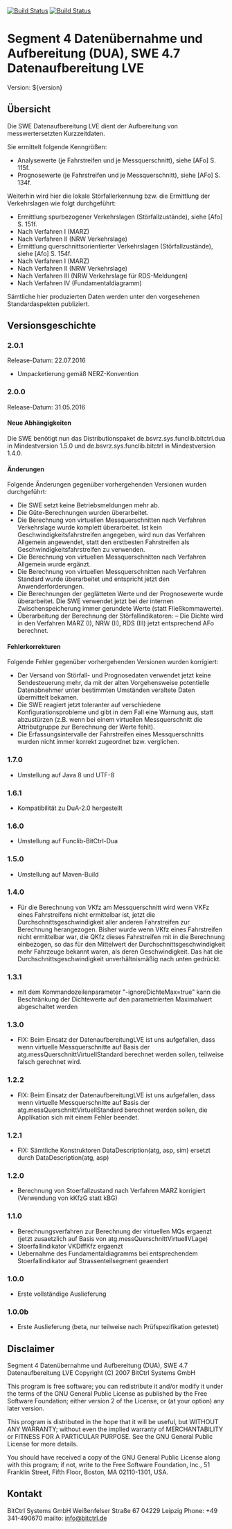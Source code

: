 [![Build Status](https://travis-ci.org/bitctrl/de.bsvrz.dua.dalve.svg?branch=develop)](https://travis-ci.org/bitctrl/de.bsvrz.dua.dalve)
[![Build Status](https://api.bintray.com/packages/bitctrl/maven/de.bsvrz.dua.dalve/images/download.svg)](https://bintray.com/bitctrl/maven/de.bsvrz.dua.dalve)

# Segment 4 Datenübernahme und Aufbereitung (DUA), SWE 4.7 Datenaufbereitung LVE

Version: ${version}

## Übersicht

Die SWE Datenaufbereitung LVE dient der Aufbereitung von messwertersetzten Kurzzeitdaten.

Sie ermittelt folgende Kenngrößen:

  - Analysewerte (je Fahrstreifen und je Messquerschnitt), siehe [AFo] S. 115f.
  - Prognosewerte (je Fahrstreifen und je Messquerschnitt), siehe [AFo] S. 134f.

Weiterhin wird hier die lokale Störfallerkennung bzw. die Ermittlung der Verkehrslagen wie folgt
durchgeführt:

  - Ermittlung spurbezogener Verkehrslagen (Störfallzustände), siehe [Afo] S. 151f.
  - Nach Verfahren I (MARZ)
  - Nach Verfahren II (NRW Verkehrslage)
  - Ermittlung querschnittsorientierter Verkehrslagen (Störfallzustände), siehe [Afo] S. 154f.
  - Nach Verfahren I (MARZ)
  - Nach Verfahren II (NRW Verkehrslage)
  - Nach Verfahren III (NRW Verkehrslage für RDS-Meldungen)
  - Nach Verfahren IV (Fundamentaldiagramm)

Sämtliche hier produzierten Daten werden unter den vorgesehenen Standardaspekten publiziert.

## Versionsgeschichte

### 2.0.1

Release-Datum: 22.07.2016

- Umpacketierung gemäß NERZ-Konvention

### 2.0.0

Release-Datum: 31.05.2016

#### Neue Abhängigkeiten

Die SWE benötigt nun das Distributionspaket de.bsvrz.sys.funclib.bitctrl.dua in
Mindestversion 1.5.0 und de.bsvrz.sys.funclib.bitctrl in Mindestversion 1.4.0.

#### Änderungen

Folgende Änderungen gegenüber vorhergehenden Versionen wurden durchgeführt:

- Die SWE setzt keine Betriebsmeldungen mehr ab.
- Die Güte-Berechnungen wurden überarbeitet.
- Die Berechnung von virtuellen Messquerschnitten nach Verfahren Verkehrslage
  wurde komplett überarbeitet. Ist kein Geschwindigkeitsfahrstreifen angegeben,
  wird nun das Verfahren Allgemein angewendet, statt den erstbesten Fahrstreifen
  als Geschwindigkeitsfahrstreifen zu verwenden.
- Die Berechnung von virtuellen Messquerschnitten nach Verfahren Allgemein wurde
  ergänzt.
- Die Berechnung von virtuellen Messquerschnitten nach Verfahren Standard wurde
  überarbeitet und entspricht jetzt den Anwenderforderungen.
- Die Berechnungen der geglätteten Werte und der Prognosewerte wurde überarbeitet.
  Die SWE verwendet jetzt bei der internen Zwischenspeicherung immer gerundete
  Werte (statt Fließkommawerte).
- Überarbeitung der Berechnung der Störfallindikatoren:
   – Die Dichte wird in den Verfahren MARZ (I), NRW (II), RDS (III) jetzt
     entsprechend AFo berechnet.

#### Fehlerkorrekturen

Folgende Fehler gegenüber vorhergehenden Versionen wurden korrigiert:

- Der Versand von Störfall- und Prognosedaten verwendet jetzt keine Sendesteuerung
  mehr, da mit der alten Vorgehensweise potentielle Datenabnehmer unter bestimmten
  Umständen veraltete Daten übermittelt bekamen.
- Die SWE reagiert jetzt toleranter auf verschiedene Konfigurationsprobleme und
  gibt in dem Fall eine Warnung aus, statt abzustürzen (z.B. wenn bei einem virtuellen
  Messquerschnitt die Attributgruppe zur Berechnung der Werte fehlt).
- Die Erfassungsintervalle der Fahrstreifen eines Messquerschnitts wurden nicht immer
  korrekt zugeordnet bzw. verglichen.

### 1.7.0

- Umstellung auf Java 8 und UTF-8

### 1.6.1

- Kompatibilität zu DuA-2.0 hergestellt

### 1.6.0

- Umstellung auf Funclib-BitCtrl-Dua

### 1.5.0

- Umstellung auf Maven-Build

### 1.4.0

  - Für die Berechnung von VKfz am Messquerschnitt wird wenn VKFz eines Fahrstreifens nicht
    ermittelbar ist, jetzt die Durchschnittsgeschwindigkeit aller anderen Fahrstreifen zur
    Berechnung herangezogen. Bisher wurde wenn VKfz eines Fahrstreifen nicht ermittelbar war,    die
    QKfz dieses Fahrstreifen mit in die Berechnung einbezogen, so das für den Mittelwert der
    Durchschnittsgeschwindigkeit mehr Fahrzeuge bekannt waren, als deren Geschwindigkeit. Das hat
    die Durchschnittsgeschwindigkeit unverhältnismäßig nach unten gedrückt.

### 1.3.1

  - mit dem Kommandozeilenparameter "-ignoreDichteMax=true" kann die Beschränkung der Dichtewerte
    auf den parametrierten Maximalwert abgeschaltet werden

### 1.3.0

  - FIX: Beim Einsatz der DatenaufbereitungLVE ist uns aufgefallen, dass wenn virtuelle
    Messquerschnitte auf Basis der atg.messQuerschnittVirtuellStandard berechnet werden sollen,
    teilweise falsch gerechnet wird.

### 1.2.2

  - FIX: Beim Einsatz der DatenaufbereitungLVE ist uns aufgefallen, dass wenn virtuelle
    Messquerschnitte auf Basis der atg.messQuerschnittVirtuellStandard berechnet werden sollen, die
    Applikation sich mit einem Fehler beendet.

### 1.2.1

  - FIX: Sämtliche Konstruktoren DataDescription(atg, asp, sim) ersetzt durch
     DataDescription(atg, asp)

### 1.2.0

  - Berechnung von Stoerfallzustand nach Verfahren MARZ korrigiert (Verwendung von kKfzG statt kBG)

### 1.1.0

  - Berechnungsverfahren zur Berechnung der virtuellen MQs ergaenzt (jetzt zusaetzlich auf Basis von
    atg.messQuerschnittVirtuellVLage)
  - Stoerfallindikator VKDiffKfz ergaenzt
  - Uebernahme des Fundamentaldiagramms bei entsprechendem Stoerfallindikator auf
    Strassenteilsegment geaendert

### 1.0.0

  - Erste vollständige Auslieferung

### 1.0.0b

  - Erste Auslieferung (beta, nur teilweise nach Prüfspezifikation getestet)


## Disclaimer

Segment 4 Datenübernahme und Aufbereitung (DUA), SWE 4.7 Datenaufbereitung LVE
Copyright (C) 2007 BitCtrl Systems GmbH

This program is free software; you can redistribute it and/or modify it under
the terms of the GNU General Public License as published by the Free Software
Foundation; either version 2 of the License, or (at your option) any later
version.

This program is distributed in the hope that it will be useful, but WITHOUT
ANY WARRANTY; without even the implied warranty of MERCHANTABILITY or FITNESS
FOR A PARTICULAR PURPOSE. See the GNU General Public License for more
details.

You should have received a copy of the GNU General Public License along with
this program; if not, write to the Free Software Foundation, Inc., 51
Franklin Street, Fifth Floor, Boston, MA 02110-1301, USA.


## Kontakt

BitCtrl Systems GmbH
Weißenfelser Straße 67
04229 Leipzig
Phone: +49 341-490670
mailto: info@bitctrl.de
